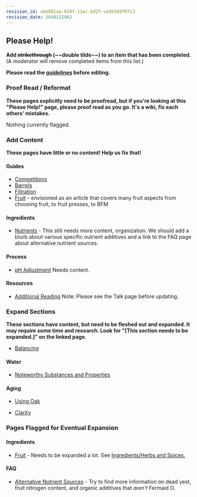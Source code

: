 ```yaml
---
revision_id: a4e081aa-628f-11ec-bd2f-ced5589767c3
revision_date: 1640112962
---
```


## Please Help!

**Add ~~strikethrough~~ (\~~double tilde\~~) to an item that has been completed.** (A moderator will remove completed items from this list.)

**Please read the [guidelines](/wiki_editing_guidelines) before editing.**

### Proof Read / Reformat

**These pages explicitly need to be proofread, but if you're looking at this "Please Help!" page, please proof read as you go. It's a wiki, fix each others' mistakes.**

Nothing currently flagged.

### Add Content

**These pages have little or no content! Help us fix that!**

#### Guides

* [Competitions](/guides/competition) 
* [Barrels](/guides/barrels)
* [Filtration](/guides/filtration)
* [Fruit](/guides/fruit) - envisioned as an article that covers many fruit aspects from choosing fruit, to fruit presses, to BFM

#### Ingredients

* [Nutrients](/ingredients/nutrients) - This still needs more content, organization. We should add a blurb about various specific nutrient additives and a link to the FAQ page about alternative nutrient sources.

#### Process

* [pH Adjustment](/process/ph_adjustment) Needs content.

#### Resources

* [Additional Reading](/resources/reading_list) Note: Please see the Talk page before updating.

### Expand Sections

**These sections have content, but need to be fleshed out and expanded. It may require some time and research. Look for "[This section needs to be expanded.]" on the linked page.**

* [Balancing](/process/balancing)

#### Water

* [Noteworthy Substances and Properties](/ingredients/water#noteworthy_substances_and_properties)

#### Aging

* [Using Oak](/process/aging#using_oak)

* [Clarity](/process/aging#clarity)

### Pages Flagged for Eventual Expansion

#### Ingredients

* [Fruit](/ingredients/fruit) - Needs to be expanded a lot. See [Ingredients/Herbs and Spices.](/ingredients/herbs_and_spices)

#### FAQ

* [Alternative Nutrient Sources](/faq/alternative_nutrient_sources) - Try to find more information on dead yest, fruit nitrogen content, and organic additives that *aren't* Fermaid O.